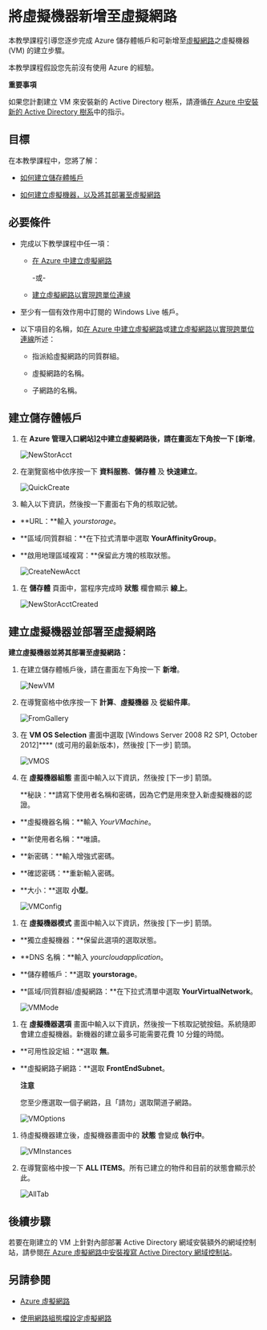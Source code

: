 <properties  linkid="manage-services-add-a-vm-to-a-virtual-network" urlDisplayName="Add a VM to virtual network" pageTitle="Add a virtual machine to a virtual network - Azure" metaKeywords="" description="A tutorial that teaches you how to create a storage account and virtual machine (VM) that you add to an Azure virtual network." metaCanonical="" services="virtual-machines,virtual-network" documentationCenter="" title="Add a Virtual Machine to a Virtual Network" authors="" solutions="" manager="" editor="" />

<h1>將虛擬機器新增至虛擬網路</h1>   


<!--SOMEWHERE IN THIS TUTORIAL I NEED TO XREF TO THE OTHER VMACHINE TUTORIAL -->

本教學課程引導您逐步完成 Azure 儲存體帳戶和可新增至[虛擬網路][1]之虛擬機器 (VM) 的建立步驟。

本教學課程假設您先前沒有使用 Azure 的經驗。
<div class="dev-callout"> 
<b>重要事項</b>

<p>如果您計劃建立 VM 來安裝新的 Active Directory 樹系，請遵循<a href="../active-directory-forest/">在 Azure 中安裝新的 Active Directory 樹系</a>中的指示。</p>
</div>

## 目標

在本教學課程中，您將了解：

* [如何建立儲存體帳戶](#CreateStorageAcct)

* [如何建立虛擬機器，以及將其部署至虛擬網路](#CreateVM)

## 必要條件

* 完成以下教學課程中任一項：
  
  * [在 Azure 中建立虛擬網路](/en-us/manage/services/networking/create-a-virtual-network/)
    
    -或-
  
  * [建立虛擬網路以實現跨單位連線](/en-us/manage/services/networking/cross-premises-connectivity/)

* 至少有一個有效作用中訂閱的 Windows Live 帳戶。

* 以下項目的名稱，如[在 Azure 中建立虛擬網路](/en-us/manage/services/networking/create-a-virtual-network/)或[建立虛擬網路以實現跨單位連線](/en-us/manage/services/networking/cross-premises-connectivity/)所述：
  
  * 指派給虛擬網路的同質群組。
  
  * 虛擬網路的名稱。
  
  * 子網路的名稱。

## <a name="CreateStorageAcct">建立儲存體帳戶</a>

1.  在 **Azure 管理入口網站][2]中建立虛擬網路後，請在畫面左下角按一下 [新增**。
    
    ![NewStorAcct](./media/virtual-networks-add-virtual-machine/VNTut3_01_NewStorageAccount.png)

2.  在瀏覽窗格中依序按一下 **資料服務**、**儲存體** 及 **快速建立**。
    
    ![QuickCreate](./media/virtual-networks-add-virtual-machine/VNTut3_02_StorageAcct_QuickCreate.png)

3.  輸入以下資訊，然後按一下畫面右下角的核取記號。

* **URL：**輸入 *yourstorage*。

* **區域/同質群組：**在下拉式清單中選取 **YourAffinityGroup**。

* **啟用地理區域複寫：**保留此方塊的核取狀態。
  
	![CreateNewAcct](./media/virtual-networks-add-virtual-machine/VNTut3_03_CreateNewStorageAccount.png)

1.  在 **儲存體** 頁面中，當程序完成時 **狀態** 欄會顯示 **線上**。
    
    ![NewStorAcctCreated](./media/virtual-networks-add-virtual-machine/VNTut3_04_NewStorageAcctCreated.png)

## <a name="CreateVM">建立虛擬機器並部署至虛擬網路</a>

**建立虛擬機器並將其部署至虛擬網路：**

1.  在建立儲存體帳戶後，請在畫面左下角按一下 **新增**。
    
    ![NewVM](./media/virtual-networks-add-virtual-machine/VNTut3_05_NewVM.png)

2.  在導覽窗格中依序按一下 **計算**、**虛擬機器** 及 **從組件庫**。
    
    ![FromGallery](./media/virtual-networks-add-virtual-machine/VNTut3_06_VM_FromGallery.png)

3.  在 **VM OS Selection** 畫面中選取 [Windows Server 2008 R2 SP1,
    October 2012]**** (或可用的最新版本)，然後按 [下一步] 箭頭。
    
    ![VMOS](./media/virtual-networks-add-virtual-machine/VNTut3_07_VMOSSelect_Win2008R2.png)

4.  在 **虛擬機器組態** 畫面中輸入以下資訊，然後按 [下一步] 箭頭。 <!-- SHOULD WE TELL USERS
    TO WRITE DOWN USER NAME AND PASS?? -->
    
    **秘訣：**請寫下使用者名稱和密碼，因為它們是用來登入新虛擬機器的認證。

* **虛擬機器名稱：**輸入 *YourVMachine*。

* **新使用者名稱：**唯讀。

* **新密碼：**輸入增強式密碼。

* **確認密碼：**重新輸入密碼。

* **大小：**選取 **小型**。
  
	![VMConfig](./media/virtual-networks-add-virtual-machine/VNTut3_08_VMConfig.png)

1.  在 **虛擬機器模式** 畫面中輸入以下資訊，然後按 [下一步] 箭頭。

* **獨立虛擬機器：**保留此選項的選取狀態。

* **DNS 名稱：**輸入 *yourcloudapplication*。

* **儲存體帳戶：**選取 **yourstorage**。

* **區域/同質群組/虛擬網路：**在下拉式清單中選取 **YourVirtualNetwork**。
  
	![VMMode](./media/virtual-networks-add-virtual-machine/VNTut3_09_VMMode.png)

1.  在 **虛擬機器選項** 畫面中輸入以下資訊，然後按一下核取記號按鈕。系統隨即會建立虛擬機器。新機器的建立最多可能需要花費 10
    分鐘的時間。
    <!-- CONFIRM HOW LONG IT CAN TAKE ON AVG FOR VMACHINE TO BE CREATED -->

* **可用性設定組：**選取 **無**。

* **虛擬網路子網路：**選取 **FrontEndSubnet**。
	<div class="dev-callout">
  	<b>注意</b>
  	<p>您至少應選取一個子網路，且「請勿」選取閘道子網路。</p>
	</div>
  
	![VMOptions](./media/virtual-networks-add-virtual-machine/VNTut3_10_VMOptions.png)

1.  待虛擬機器建立後，虛擬機器畫面中的 **狀態** 會變成 **執行中**。
    
	![VMInstances](./media/virtual-networks-add-virtual-machine/VNTut3_11_VMInstances.png)

2.  在導覽窗格中按一下 **ALL ITEMS**。所有已建立的物件和目前的狀態會顯示於此。
    
    ![AllTab](./media/virtual-networks-add-virtual-machine/VNTut3_12_AllTab.png)

## 後續步驟

若要在剛建立的 VM 上針對內部部署 Active Directory 網域安裝額外的網域控制站，請參閱[在 Azure 虛擬網路中安裝複寫 Active Directory 網域控制站](/en-us/manage/services/networking/replica-domain-controller/)。

## 另請參閱

* [Azure 虛擬網路][1]

* [使用網路組態檔設定虛擬網路][3]

<!-- LINKS -->



[1]: http://msdn.microsoft.com/en-us/library/windowsazure/jj156007.aspx
[2]: http://manage.windowsazure.com/
[3]: http://msdn.microsoft.com/en-us/library/windowsazure/jj156097.aspx